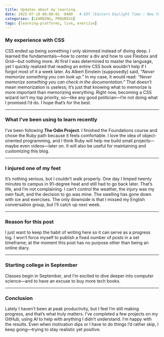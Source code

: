 ```yaml
---
title: Updates about my learning.
date: 2025-07-18 00:00:01 -0400   # EDT (Eastern Daylight Time – New York)
categories: [LEARNING, PROGRESS]
tags: [learning-platforms, live, exercise]
---
```


### My experience with CSS

CSS ended up being something I only skimmed instead of diving deep. I learned the fundamentals—how to center a div and how to use Flexbox and Grid—but nothing more. At first I was determined to master the language, yet I quickly realized that reading an entire CSS book wouldn’t help if I forgot most of it a week later. As Albert Einstein (supposedly) said, *“Never memorize something you can look up.”* In my case, it would read: *“Never memorize something you can check in the documentation.”* That doesn’t mean memorization is useless; it’s just that knowing what to memorize is more important than memorizing everything. Right now, becoming a CSS wizard isn’t my top priority, so—like any good politician—I’m not doing what I promised I’d do. I hope that’s for the best.

---

### What I’ve been using to learn recently

I’ve been following **The Odin Project**. I finished the Foundations course and chose the Ruby path because it feels comfortable. I love the idea of object-oriented programming, and I think Ruby will help me build small projects—maybe even videos—later on. It will also be useful for maintaining and customizing this blog.

---

### I injured one of my feet

It’s nothing serious, but I couldn’t walk properly. One day I limped twenty minutes to campus in 91-degree heat and still had to go back later. That’s life, and I’m not complaining. I can’t control the weather, the injury was my own fault, and the decision to go was mine. The swelling has gone down with ice and exercises. The only downside is that I missed my English conversation group, but I’ll catch up next week.

---

### Reason for this post

I just want to keep the habit of writing here so it can serve as a progress log. I won’t force myself to publish a fixed number of posts in a set timeframe; at the moment this post has no purpose other than being an online diary.

---

### Starting college in September

Classes begin in September, and I’m excited to dive deeper into computer science—and to have an excuse to buy more tech books.

---

### Conclusion

Lately I haven’t been at peak productivity, but I feel I’m still making progress, and that’s what truly matters. I’ve completed a few projects on my GitHub, using AI to help with anything I didn’t understand. I’m happy with the results. Even when motivation dips or I have to do things I’d rather skip, I keep going—trying to stay realistic yet positive.